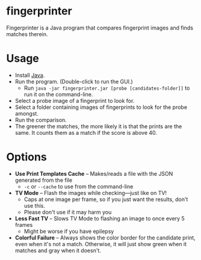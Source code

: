 # fingerprinter
Fingerprinter is a Java program that compares fingerprint images and finds matches therein.

# Usage
* Install [Java](https://java.com/).
* Run the program. (Double-click to run the GUI.)
	* Run `java -jar fingerprinter.jar [probe [candidates-folder]]` to run it on the command-line.
* Select a probe image of a fingerprint to look for.
* Select a folder containing images of fingerprints to look for the probe amongst.
* Run the comparison.
* The greener the matches, the more likely it is that the prints are the same. It counts them as a match if the score is above 40.

# Options
* **Use Print Templates Cache** – Makes/reads a file with the JSON generated from the file
	* `-c` or `--cache` to use from the command-line
* **TV Mode** – Flash the images while checking—just like on TV!
	* Caps at one image per frame, so if you just want the results, don't use this.
	* Please don't use if it may harm you
* **Less Fast TV** – Slows TV Mode to flashing an image to once every 5 frames
	* Might be worse if you have epilepsy
* **Colorful Failure** – Always shows the color border for the candidate print, even when it's not a match. Otherwise, it will just show green when it matches and gray when it doesn't.